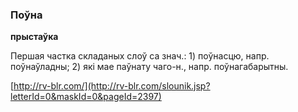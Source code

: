 ### Поўна
**прыстаўка**

Першая частка складаных слоў са знач.: 1) поўнасцю, напр. поўнаўладны; 2) які мае паўнату чаго-н., напр. поўнагабарытны.

<a rel="author">[http://rv-blr.com/](http://rv-blr.com/slounik.jsp?letterId=0&maskId=0&pageId=2397)</a>
